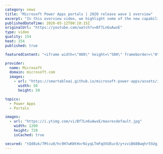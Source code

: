 ```yaml
---
category: news
title: "Microsoft Power Apps portals | 2020 release wave 1 overview"
excerpt: "In this overview video, we highlight some of the new capabilities included in the latest update to Microsoft Power Apps portals.     Here are the capabilities covered:   •    Power BI integration, so you can quickly add Power BI reports, tables, and dashboards to your portals without coding.  •    Themes"
publishedDateTime: 2020-05-12T00:10:15Z
originalUrl: "https://youtube.com/watch?v=Bf7Ln6uAwxE"
type: video
quality: 154
heat: 154
published: true

featuredContent: "<iframe width=\"800\" height=\"500\" frameborder=\"0\" src=\"https://www.youtube.com/embed/Bf7Ln6uAwxE\" allow=\"accelerometer; autoplay; encrypted-media; gyroscope; picture-in-picture\" allowfullscreen></iframe>"

provider:
  name: Microsoft
  domain: microsoft.com
  images:
    - url: "https://smartableai.github.io/microsoft-power-apps/assets/images/organizations/microsoft.com-50x50.jpg"
      width: 50
      height: 50

topics:
  - Power Apps
  - Portals

images:
  - url: "https://i.ytimg.com/vi/Bf7Ln6uAwxE/maxresdefault.jpg"
    width: 1280
    height: 720
    isCached: true

secured: "tQd8uk/7Mtcu0/hc9H7wKWtHxrNiyqLTmFqUVUEuc9/y+zviB68Bwqhr5SUgiA8zxLpGaI6be90r0NR6CLbeTFdlGRehNTTF1uC8mbxn3qtyT+SiVBRN/xo2RVqOGzMABdLfKldQ5U/PsMpdJMDWhI+94iqjoWrxkV3syQ4ECsDPFoNAXdvmcLXWFORy6TBwuKm+BvQtOs0zmBnRQ+eGPA+gdnsdZ5krLd8PY8Immk9wXD3/T1ffnZJjNLUMUuZ4I62Ch+7xZAesnH6MQr9qUH/BhSk38v7iMQ4Pdt6eUFNz7P1FB7mGMGBPdEI1ufIrc5mE5C5THUaL8wIyYxw0Gq9POhKeaDrMmSn19XRyfqbQCStLqdqLE0ieUM3NtMVmFNObfgKCawfOO+CYTxHU4eDbYMG4YvDOPTyyLQavZA3EgHY5rE9bKyl+nyxwfFo8;X9ztJArzojq05J+fyrvXCw=="
---
```


